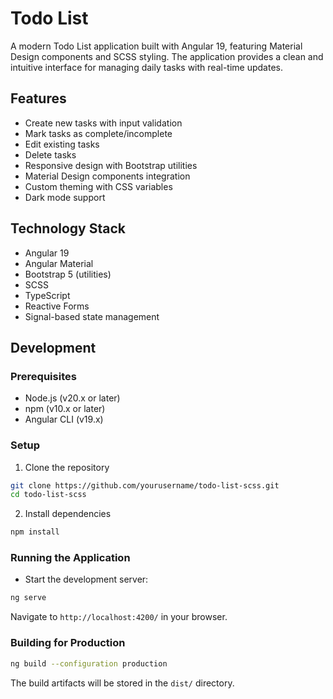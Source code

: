 # Todo List

A modern Todo List application built with Angular 19, featuring Material Design components and SCSS styling. The application provides a clean and intuitive interface for managing daily tasks with real-time updates.

## Features

- Create new tasks with input validation
- Mark tasks as complete/incomplete
- Edit existing tasks
- Delete tasks
- Responsive design with Bootstrap utilities
- Material Design components integration
- Custom theming with CSS variables
- Dark mode support

## Technology Stack

- Angular 19
- Angular Material
- Bootstrap 5 (utilities)
- SCSS
- TypeScript
- Reactive Forms
- Signal-based state management

## Development

### Prerequisites

- Node.js (v20.x or later)
- npm (v10.x or later)
- Angular CLI (v19.x)

### Setup

1. Clone the repository

```bash
git clone https://github.com/yourusername/todo-list-scss.git
cd todo-list-scss
```

2. Install dependencies

```bash
npm install
```

### Running the Application

- Start the development server:

```bash
ng serve
```

Navigate to `http://localhost:4200/` in your browser.

### Building for Production

```bash
ng build --configuration production
```

The build artifacts will be stored in the `dist/` directory.
